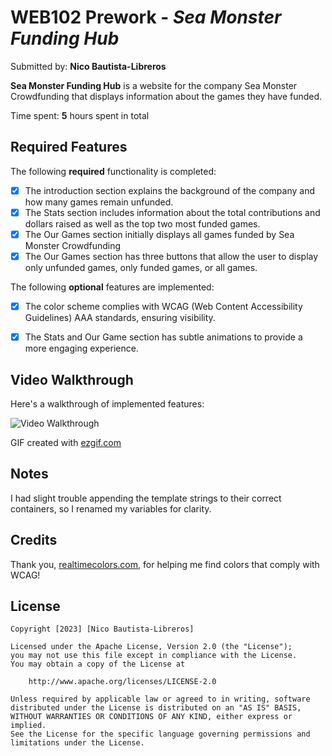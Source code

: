 # WEB102 Prework - *Sea Monster Funding Hub*

Submitted by: **Nico Bautista-Libreros**

**Sea Monster Funding Hub** is a website for the company Sea Monster Crowdfunding that displays information about the games they have funded.

Time spent: **5** hours spent in total

## Required Features

The following **required** functionality is completed:

* [x] The introduction section explains the background of the company and how many games remain unfunded.
* [x] The Stats section includes information about the total contributions and dollars raised as well as the top two most funded games.
* [x] The Our Games section initially displays all games funded by Sea Monster Crowdfunding
* [x] The Our Games section has three buttons that allow the user to display only unfunded games, only funded games, or all games.

The following **optional** features are implemented:

* [x] The color scheme complies with WCAG (Web Content Accessibility Guidelines) AAA standards, ensuring visibility.
* [x] The Stats and Our Game section has subtle animations to provide a more engaging experience.


## Video Walkthrough

Here's a walkthrough of implemented features:

<img src='https://imgur.com/BNXziOM.gif' title='Video Walkthrough' width='' alt='Video Walkthrough'/>

<!-- Replace this with whatever GIF tool you used! -->
GIF created with [ezgif.com](https://ezgif.com/video-to-gif/)

## Notes

I had slight trouble appending the template strings to their correct containers, so I renamed my variables for clarity.

## Credits

Thank you, [realtimecolors.com](https://www.realtimecolors.com/?colors=e6f1ee-070d0b-a8cfc5-2B4B4F-76a4b4&fonts=Poppins-Poppins), for helping me find colors that comply with WCAG!

## License

    Copyright [2023] [Nico Bautista-Libreros]

    Licensed under the Apache License, Version 2.0 (the "License");
    you may not use this file except in compliance with the License.
    You may obtain a copy of the License at

        http://www.apache.org/licenses/LICENSE-2.0

    Unless required by applicable law or agreed to in writing, software
    distributed under the License is distributed on an "AS IS" BASIS,
    WITHOUT WARRANTIES OR CONDITIONS OF ANY KIND, either express or implied.
    See the License for the specific language governing permissions and
    limitations under the License.
